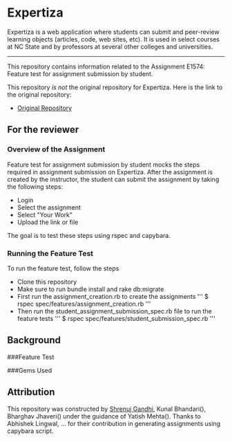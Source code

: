 # Expertiza
Expertiza is a web application where students can submit and peer-review learning objects (articles, code, web sites, etc). It is used in select courses at NC State and by professors at several other colleges and universities.

***

This repository contains information related to the Assignment E1574: Feature test for assignment submission by student.

This repository _is not_ the original repository for Expertiza. Here is the link to the original repository:
* [Original Repository](https://github.com/expertiza/expertiza)


## For the reviewer
### Overview of the Assignment
Feature test for assignment submission by student mocks the steps required in assignment submission on Expertiza. After the assignment is created by the instructor, the student can submit the assignment by taking the following steps:
* Login
* Select the assignment
* Select "Your Work"
* Upload the link or file

The goal is to test these steps using rspec and capybara.

### Running the Feature Test
To run the feature test, follow the steps
* Clone this repository
* Make sure to run bundle install and rake db:migrate
* First run the assignment_creation.rb to create the assignments
'''
$ rspec spec/features/assignment_creation.rb
'''
* Then run the student_assignment_submission_spec.rb file to run the feature tests
'''
$ rspec spec/features/student_submission_spec.rb
'''

## Background
###Feature Test



###Gems Used


## Attribution
This repository was constructed by [Shrenuj Gandhi](https://github.com/shrenujgandhi), Kunal Bhandari(), Bharghav Jhaveri() under the guidance of Yatish Mehta(). Thanks to Abhishek Lingwal, ... for their contribution in generating assignments using capybara script.
